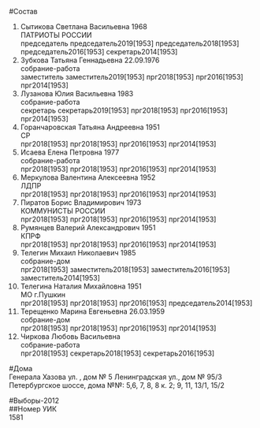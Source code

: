 #Состав  
1. Сытикова Светлана Васильевна 1968  
    ПАТРИОТЫ РОССИИ  
    председатель председатель2019[1953] председатель2018[1953] председатель2016[1953] секретарь2014[1953]  
2. Зубкова Татьяна Геннадьевна 22.09.1976  
    собрание-работа  
    заместитель заместитель2019[1953] прг2018[1953] прг2016[1953] прг2014[1953]  
3. Лузанова Юлия Васильевна 1983  
    собрание-работа  
    секретарь секретарь2019[1953] прг2018[1953] прг2016[1953] прг2014[1953]  
4. Горанчаровская Татьяна Андреевна 1951  
    СР  
    прг2018[1953] прг2018[1953] прг2016[1953] прг2014[1953]  
5. Исаева Елена Петровна 1977  
    собрание-работа  
    прг2018[1953] прг2018[1953] прг2016[1953] прг2014[1953]  
6. Меркулова Валентина Алексеевна 1952  
    ЛДПР  
    прг2018[1953] прг2018[1953] прг2016[1953] прг2014[1953]  
7. Пиратов Борис Владимирович 1973  
    КОММУНИСТЫ РОССИИ  
    прг2018[1953] прг2018[1953] прг2016[1953] прг2014[1953]  
8. Румянцев Валерий Александрович 1951  
    КПРФ  
    прг2018[1953] прг2018[1953] прг2016[1953] прг2014[1953]  
9. Телегин Михаил Николаевич 1985  
    собрание-дом  
    прг2018[1953] заместитель2018[1953] заместитель2016[1953] заместитель2014[1953]  
10. Телегина Наталия Михайловна 1951  
    МО г.Пушкин  
    прг2018[1953] прг2018[1953] прг2016[1953] председатель2014[1953]  
11. Терещенко Марина Евгеньевна 26.03.1959  
    собрание-дом  
    прг2018[1953] прг2018[1953] прг2016[1953] прг2014[1953]  
12. Чиркова Любовь Васильевна  
    собрание-работа  
    прг2018[1953] секретарь2018[1953] секретарь2016[1953]  
  
#Дома  
Генерала Хазова ул. , дом № 5 Ленинградская ул., дом № 95/3 Петербургское шоссе, дома №№: 5,6, 7, 8, 8 к. 2; 9, 11, 13/1, 15/2  
  
#Выборы-2012  
##Номер УИК  
1581  

